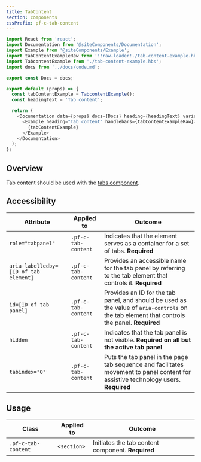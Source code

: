 ```yaml
---
title: TabContent
section: components
cssPrefix: pf-c-tab-content
---
```


```js
import React from 'react';
import Documentation from '@siteComponents/Documentation';
import Example from '@siteComponents/Example';
import tabContentExampleRaw from '!!raw-loader!./tab-content-example.hbs';
import TabcontentExample from './tab-content-example.hbs';
import docs from '../docs/code.md';

export const Docs = docs;

export default (props) => {
  const tabContentExample = TabcontentExample();
  const headingText = 'Tab content';

  return (
    <Documentation data={props} docs={Docs} heading={headingText} variablesRoot={variablesRoot}>
      <Example heading="Tab content" handlebars={tabContentExampleRaw}>
        {tabContentExample}
      </Example>
    </Documentation>
  );
};
```

## Overview

Tab content should be used with the [tabs component](/components/Tabs/examples/).

## Accessibility

| Attribute | Applied to | Outcome |
| -- | -- | -- |
| `role="tabpanel"` | `.pf-c-tab-content` | Indicates that the element serves as a container for a set of tabs. **Required** |
| `aria-labelledby=[ID of tab element]` | `.pf-c-tab-content` | Provides an accessible name for the tab panel by referring to the tab element that controls it. **Required**
| `id=[ID of tab panel]` | `.pf-c-tab-content` | Provides an ID for the tab panel, and should be used as the value of `aria-controls` on the tab element that controls the panel.  **Required**
| `hidden` | `.pf-c-tab-content` | Indicates that the tab panel is not visible. **Required on all but the active tab panel**
| `tabindex="0"` | `.pf-c-tab-content` | Puts the tab panel in the page tab sequence and facilitates movement to panel content for assistive technology users. **Required**


## Usage

| Class | Applied to | Outcome |
| -- | -- | -- |
| `.pf-c-tab-content` | `<section>` |  Initiates the tab content component. **Required** |
